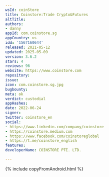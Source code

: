 ```yaml
---
wsId: coinStore
title: Coinstore:Trade Crypto&Futures
altTitle: 
authors:
- danny
appId: com.coinstore.sg
appCountry: us
idd: '1567160644'
released: 2021-05-12
updated: 2025-05-09
version: 3.6.2
stars: 4
reviews: 96
website: https://www.coinstore.com
repository: 
issue: 
icon: com.coinstore.sg.jpg
bugbounty: 
meta: ok
verdict: custodial
appHashes: 
date: 2022-06-24
signer: 
twitter: coinstore_en
social:
- https://www.linkedin.com/company/coinstore
- https://coinstore.medium.com
- https://www.facebook.com/coinstoreglobal
- https://t.me/coinstore_english
features: 
developerName: COINSTORE PTE. LTD.

---
```


{% include copyFromAndroid.html %}
